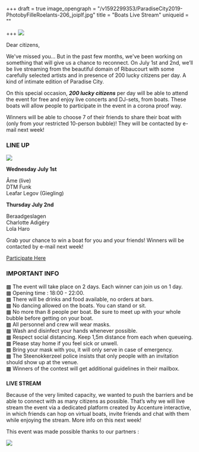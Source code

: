 +++
draft = true
image_opengraph = "/v1592299353/ParadiseCity2019-PhotobyFilleRoelants-206_joiplf.jpg"
title = "Boats Live Stream"
uniqueid = ""

+++
![](https://res.cloudinary.com/dxswtxauo/image/upload/w_1000/f_auto/v1592299353/ParadiseCity2019-PhotobyFilleRoelants-206_joiplf.jpg)

Dear citizens,

We've missed you... But in the past few months, we've been working on something that will give us a chance to reconnect. On July 1st and 2nd, we’ll be live streaming from the beautiful domain of Ribaucourt with some carefully selected artists and in presence of 200 lucky citizens per day. A kind of intimate edition of Paradise City.

On this special occasion, **_200 lucky citizens_** per day will be able to attend the event for free and enjoy live concerts and DJ-sets, from boats. These boats will allow people to participate in the event in a corona proof way.

Winners will be able to choose 7 of their friends to share their boat with (only from your restricted 10-person bubble)! They will be contacted by e-mail next week!

### LINE UP

![](https://res.cloudinary.com/dxswtxauo/image/upload/w_1000/f_auto/v1592482849/artistsboats_qwzc0k.jpg)

**Wednesday July 1st**

Âme (live)  
DTM Funk  
Leafar Legov (Giegling)

**Thursday July 2nd**

Beraadgeslagen  
Charlotte Adigéry  
Lola Haro

Grab your chance to win a boat for you and your friends! Winners will be contacted by e-mail next week!

<a class="btn" href="/boatsregistration"> Participate Here </a>

### **IMPORTANT INFO**

▩ The event will take place on 2 days. Each winner can join us on 1 day.  
▩ Opening time : 18:00 - 22:00.  
▩ There will be drinks and food available, no orders at bars.  
▩ No dancing allowed on the boats. You can stand or sit.  
▩ No more than 8 people per boat. Be sure to meet up with your whole bubble before getting on your boat.  
▩ All personnel and crew will wear masks.  
▩ Wash and disinfect your hands whenever possible.  
▩ Respect social distancing. Keep 1,5m distance from each when queueing.  
▩ Please stay home if you feel sick or unwell.  
▩ Bring your mask with you, it will only serve in case of emergency.  
▩ The Steenokkerzeel police insists that only people with an invitation should show up at the venue.  
▩ Winners of the contest will get additional guidelines in their mailbox.

### 

**LIVE STREAM**

Because of the very limited capacity, we wanted to push the barriers and be able to connect with as many citizens as possible. That’s why we will live stream the event via a dedicated platform created by Accenture interactive, in which friends can hop on virtual boats, invite friends and chat with them while enjoying the stream. More info on this next week!

This event was made possible thanks to our partners :

![](https://res.cloudinary.com/dxswtxauo/image/upload/w_1000/f_auto/v1592473352/logopartnerslivestream_wnoyza.png)